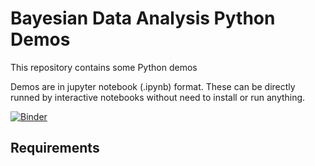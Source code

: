 # Bayesian Data Analysis Python Demos

This repository contains some Python demos 

Demos are in jupyter notebook (.ipynb) format. These can be directly runned by interactive notebooks without need to install or run anything.

[![Binder](https://mybinder.org/badge_logo.svg)](https://hub.gke2.mybinder.org/user/non-ceterisparibus-bayesianstat-olmnvt31/lab)

## Requirements



